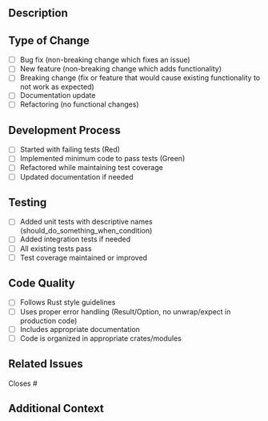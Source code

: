 ## Description
<!-- Provide a clear and concise description of the changes -->

## Type of Change
<!-- Mark the appropriate option with an 'x' -->
- [ ] Bug fix (non-breaking change which fixes an issue)
- [ ] New feature (non-breaking change which adds functionality)
- [ ] Breaking change (fix or feature that would cause existing functionality to not work as expected)
- [ ] Documentation update
- [ ] Refactoring (no functional changes)

## Development Process
<!-- Describe how you followed the development workflow -->
- [ ] Started with failing tests (Red)
- [ ] Implemented minimum code to pass tests (Green)
- [ ] Refactored while maintaining test coverage
- [ ] Updated documentation if needed

## Testing
<!-- Describe the tests you've added/modified -->
- [ ] Added unit tests with descriptive names (should_do_something_when_condition)
- [ ] Added integration tests if needed
- [ ] All existing tests pass
- [ ] Test coverage maintained or improved

## Code Quality
<!-- Confirm adherence to project standards -->
- [ ] Follows Rust style guidelines
- [ ] Uses proper error handling (Result/Option, no unwrap/expect in production code)
- [ ] Includes appropriate documentation
- [ ] Code is organized in appropriate crates/modules

## Related Issues
<!-- Link any related issues using #issue_number -->
Closes #

## Additional Context
<!-- Add any other context about the PR here -->
